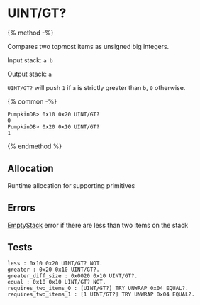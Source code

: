 # UINT/GT?

{% method -%}

Compares two topmost items as unsigned big integers.

Input stack: `a b`

Output stack: `a`

`UINT/GT?` will push `1` if `a` is strictly greater than `b`, `0` otherwise.

{% common -%}

```
PumpkinDB> 0x10 0x20 UINT/GT?
0
PumpkinDB> 0x20 0x10 UINT/GT?
1
```

{% endmethod %}

## Allocation

Runtime allocation for supporting primitives

## Errors

[EmptyStack](./errors/EmptyStack.md) error if there are less than two items on the stack

## Tests

```test
less : 0x10 0x20 UINT/GT? NOT.
greater : 0x20 0x10 UINT/GT?.
greater_diff_size : 0x0020 0x10 UINT/GT?.
equal : 0x10 0x10 UINT/GT? NOT.
requires_two_items_0 : [UINT/GT?] TRY UNWRAP 0x04 EQUAL?.
requires_two_items_1 : [1 UINT/GT?] TRY UNWRAP 0x04 EQUAL?.
```

